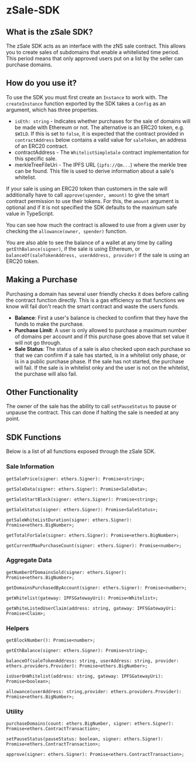 # zSale-SDK

## What is the zSale SDK?

The zSale SDK acts as an interface with the zNS sale contract. This allows you to create sales of subdomains that enable a whitelisted time period. This period means that only approved users put on a list by the seller can purchase domains. 

## How do you use it?

To use the SDK you must first create an `Instance` to work with. The `createInstance` function exported by the SDK takes a `Config` as an argument, which has three properties.

 - `isEth: string` - Indicates whether purchases for the sale of domains will be made with Ethereum or not. The alternative is an ERC20 token, e.g. `$WILD`. If this is set to `false`, it is expected that the contract provided in `contractAddress` below contains a valid value for `saleToken`, an address of an ERC20 contract.
 - contractAddress - The `WhitelistSimpleSale` contract implementation for this specific sale.
 - merkleTreeFileUri - The IPFS URL (`ipfs://Qm...`) where the merkle tree can be found. This file is used to derive information about a sale's whitelist.

If your sale is using an ERC20 token than customers in the sale will additionally have to call `approve(spender, amount)` to give the smart contract permission to use their tokens. For this, the `amount` argument is optional and if it is not specified the SDK defaults to the maximum safe value in TypeScript.

You can see how much the contract is allowed to use from a given user by checking the `allowance(owner, spender)` function.

You are also able to see the balance of a wallet at any time by calling `getEthBalance(signer)`, if the sale is using Ethereum, or `balanceOf(saleTokenAddress, userAddress, provider)` if the sale is using an ERC20 token.

## Making a Purchase

 Purchasing a domain has several user friendly checks it does before calling the contract function directly. This is a gas efficiency so that functions we know will fail don't reach the smart contract and waste the users funds.
  - **Balance**: First a user's balance is checked to confirm that they have the funds to make the purchase.
  - **Purchase Limit**: A user is only allowed to purchase a maximum number of domains per account and if this purchase goes above that set value it will not go through.
  - **Sale Status**: The status of a sale is also checked upon each purchase so that we can confirm if a sale has started, is in a whitelist only phase, or is in a public purchase phase. If the sale has not started, the purchase will fail. If the sale is in whitelist onky and the user is not on the whitelist, the purchase will also fail.

## Other Functionality

The owner of the sale has the ability to call `setPauseStatus` to pause or unpause the contract. This can done if halting the sale is needed at any point.

## SDK Functions

Below is a list of all functions exposed through the zSale SDK.

### Sale Information

  `getSalePrice(signer: ethers.Signer): Promise<string>;`

  `getSaleData(signer: ethers.Signer): Promise<SaleData>;`

  `getSaleStartBlock(signer: ethers.Signer): Promise<string>;`
  
  `getSaleStatus(signer: ethers.Signer): Promise<SaleStatus>;`
  
  `getSaleWhiteListDuration(signer: ethers.Signer): Promise<ethers.BigNumber>;`

  `getTotalForSale(signer: ethers.Signer): Promise<ethers.BigNumber>;`

  `getCurrentMaxPurchaseCount(signer: ethers.Signer): Promise<number>;`

### Aggregate Data

  `getNumberOfDomainsSold(signer: ethers.Signer): Promise<ethers.BigNumber>;`

  `getDomainsPurchasedByAccount(signer: ethers.Signer): Promise<number>;`


  `getWhitelist(gateway: IPFSGatewayUri): Promise<Whitelist>;`
 
  `getWhiteListedUserClaim(address: string, gateway: IPFSGatewayUri: Promise<Claim>;`
  
### Helpers
  
  `getBlockNumber(): Promise<number>;`
  
  `getEthBalance(signer: ethers.Signer): Promise<string>;`

  `balanceOf(saleTokenAddress: string, userAddress: string, provider: ethers.providers.Provider): Promise<ethers.BigNumber>;`
  
  `isUserOnWhitelist(address: string, gateway: IPFSGatewayUri): Promise<boolean>;`
  
  `allowance(userAddress: string,provider: ethers.providers.Provider): Promise<ethers.BigNumber>;`
  
 
### Utility
  
  `purchaseDomains(count: ethers.BigNumber, signer: ethers.Signer): Promise<ethers.ContractTransaction>;`
  
  `setPauseStatus(pauseStatus: boolean, signer: ethers.Signer): Promise<ethers.ContractTransaction>;`
  
  `approve(signer: ethers.Signer): Promise<ethers.ContractTransaction>;`
